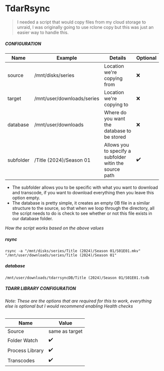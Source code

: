 # TdarRsync
>I needed a script that would copy files from my cloud storage to unraid, I was originally going to use rclone copy but this was just an easier way to handle this.

##### CONFIGURATION
| Name  | Example | Details | Optional |
| ------------- | ------------- | ------------- | ------------- |
| source     | /mnt/disks/series | Location we're copying from  | ❌ |
| target     | /mnt/user/downloads/series | Location we're copying to | ❌ |
| database   | /mnt/user/downloads | Where do you want the database to be stored  | ❌ |
| subfolder  | /Title (2024)/Season 01 | Allows you to specify a subfolder witin the source path  | ✔️ |

- The subfolder allows you to be specific with what you want to download and transcode, if you want to download everything then you leave this option empty.
- The database is pretty simple, it creates an empty 0B file in a similar structure to the source, so that when we loop through the directory, all the script
needs to do is check to see whether or not this file exists in our database folder.

*How the script works based on the above values*
##### rsync
`rsync -a "/mnt/disks/series/Title (2024)/Season 01/S01E01.mkv" "/mnt/user/downloads/series/Title (2024)/Season 01"`
##### database
`/mnt/user/downloads/tdarrsyncDB/Title (2024)/Season 01/S01E01.tsdb`
##### TDARR LIBRARY CONFIGURATION
###### Note: These are the options that are required for this to work, everything else is optional but I would recommend enabling Health checks
|     Name     |    Value    |
| ------------- | ------------- |
|Source| same as target |
| Folder Watch     | ✔️ |
| Process Library  | ✔️ |
| Transcodes  | ✔️ |
